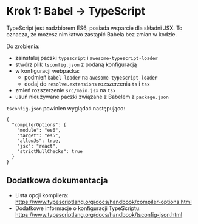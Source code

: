 # Krok 1: Babel -> TypeScript

TypeScript jest nadzbiorem ES6, posiada wsparcie dla składni JSX. To oznacza, że możesz nim łatwo zastąpić Babela bez zmian w kodzie.

Do zrobienia:
- zainstaluj paczki `typescript` i `awesome-typescript-loader`
- stwórz plik `tsconfig.json` z podaną konfiguracją
- w konfiguracji webpacka:
    - podmień `babel-loader` na `awesome-typescript-loader`
    - dodaj do `resolve.extensions` rozszerzenia `ts` i `tsx`
- zmień rozszerzenie `src/main.jsx` na `tsx`
- usuń nieużywane paczki związane z Babelem z `package.json`

`tsconfig.json` powinien wyglądać następująco:
```
{
  "compilerOptions": {
    "module": "es6",
    "target": "es5",
    "allowJs": true,
    "jsx": "react",
    "strictNullChecks": true
  }
}
```

## Dodatkowa dokumentacja

- Lista opcji kompilera: https://www.typescriptlang.org/docs/handbook/compiler-options.html
- Dodatkowe informacje o konfiguracji TypeScriptu: https://www.typescriptlang.org/docs/handbook/tsconfig-json.html
